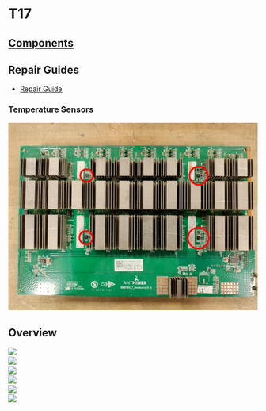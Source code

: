 # T17

## [Components](./Components.md)

## Repair Guides

- [Repair Guide](Assets/Bitmain-Antminer-T17-Repair-Guide.pdf)

### Temperature Sensors

<img src="Assets/Bitmain-Antminer-T17-Temperature-Sensors.jpg">

## Overview

<img src="Assets/Bitmain-Antminer-T17-Overview-1.jpg">
<br>
<img src="Assets/Bitmain-Antminer-T17-Overview-2.jpg">
<br>
<img src="Assets/Bitmain-Antminer-T17-Overview-3.jpg">
<br>
<img src="Assets/Bitmain-Antminer-T17-Overview-4.jpg">
<br>
<img src="Assets/Bitmain-Antminer-T17-Overview-5.jpg">
<br>
<img src="Assets/Bitmain-Antminer-T17-Overview-6.jpg">
